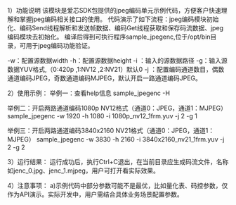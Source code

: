 1）功能说明
该模块是爱芯SDK包提供的jpeg编码单元示例代码，方便客户快速理解和掌握jpeg编码相关接口的使用。
代码演示了如下流程：jpeg编码模块初始化、编码Send线程解析和发送帧数据、编码Get线程获取和保存码流数据、jpeg编码模块去初始化。
编译后得到可执行程序sample_jpegenc,位于/opt/bin目录，可用于jpeg编码功能验证。

-w：配置源数据width
-h：配置源数据height
-i ：输入的源数据路径
-g：输入源数据YUV格式,（0:420p ,1:NV12 ,2:NV21）默认0
-j ：配置编码通道数目，偶数通道编码JPEG，奇数通道编码MJPEG，默认开启一路通道编码JPEG。

2）使用示例：
举例一：查看help信息
sample_jpegenc -H

举例二：开启两路通道编码1080p NV12格式（通道0：JPEG，通道1：MJPEG）
sample_jpegenc -w 1920 -h 1080 -i  1080p_nv12_1frm.yuv  -j 2  -g 1

举例三：开启两路通道编码3840x2160 NV21格式（通道0：JPEG，通道1：MJPEG）
sample_jpegenc -w 3830 -h 2160 -i  3840x2160_nv21_1frm.yuv  -j 2  -g 2

3）运行结果：
运行成功后，执行Ctrl+C退出，在当前目录应生成码流文件，名称如jenc_0.jpg、jenc_1.mjpeg，用户可打开看实际效果。

4）注意事项：
     a)示例代码中部分参数可能不是最优，比如量化表、码控参数，仅作为API演示。实际开发中，用户需结合具体业务场景配置参数。

